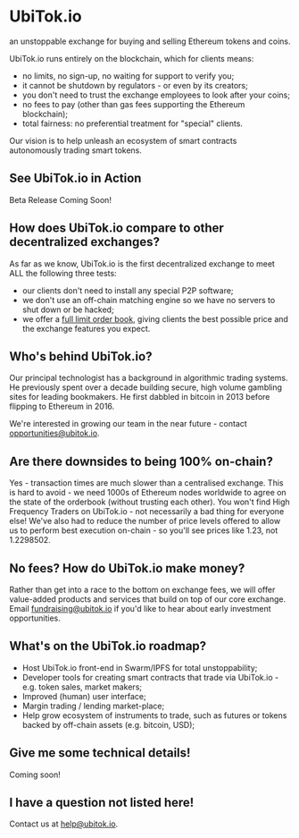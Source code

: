 # UbiTok.io
an unstoppable exchange for buying and selling Ethereum tokens and coins.

UbiTok.io runs entirely on the blockchain, which for clients means:
- no limits, no sign-up, no waiting for support to verify you;
- it cannot be shutdown by regulators - or even by its creators;
- you don't need to trust the exchange employees to look after your coins;
- no fees to pay (other than gas fees supporting the Ethereum blockchain);
- total fairness: no preferential treatment for "special" clients.

Our vision is to help unleash an ecosystem of smart contracts autonomously trading smart tokens.

## See UbiTok.io in Action
Beta Release Coming Soon!

## How does UbiTok.io compare to other decentralized exchanges?
As far as we know, UbiTok.io is the first decentralized exchange to meet ALL the following three tests:
 - our clients don't need to install any special P2P software;
 - we don't use an off-chain matching engine so we have no servers to shut down or be hacked;
 - we offer a [full limit order book](docs/creating-orders.md), giving clients the best possible price and the exchange features you expect.

## Who's behind UbiTok.io?
Our principal technologist has a background in algorithmic trading systems. He previously spent over a decade building secure, high volume gambling sites for leading bookmakers. He first dabbled in bitcoin in 2013 before flipping to Ethereum in 2016.

We're interested in growing our team in the near future - contact opportunities@ubitok.io.

## Are there downsides to being 100% on-chain?
Yes - transaction times are much slower than a centralised exchange. This is hard to avoid - we need 1000s of Ethereum nodes worldwide to agree on the state of the orderbook (without trusting each other). You won't find High Frequency Traders on UbiTok.io - not necessarily a bad thing for everyone else! We've also had to reduce the number of price levels offered to allow us to perform best execution on-chain - so you'll see prices like 1.23, not 1.2298502.

## No fees? How do UbiTok.io make money?
Rather than get into a race to the bottom on exchange fees, we will offer value-added products and services that build on top of our core exchange. Email fundraising@ubitok.io if you'd like to hear about early investment opportunities.

## What's on the UbiTok.io roadmap?
- Host UbiTok.io front-end in Swarm/IPFS for total unstoppability;
- Developer tools for creating smart contracts that trade via UbiTok.io - e.g. token sales, market makers;
- Improved (human) user interface;
- Margin trading / lending market-place;
- Help grow ecosystem of instruments to trade, such as futures or tokens backed by off-chain assets (e.g. bitcoin, USD);

## Give me some technical details!
Coming soon!

## I have a question not listed here!
Contact us at help@ubitok.io.
